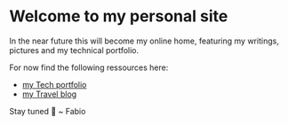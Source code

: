 # Welcome to my personal site

In the near future this will become my online home, featuring my writings, pictures and my technical portfolio.

For now find the following ressources here:
- [my Tech portfolio](https://maienschein.tech)
- [my Travel blog](https://maienschein.me/travel)

Stay tuned 🙌
~ Fabio
